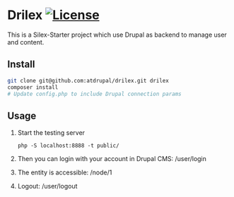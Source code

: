 Drilex [![License](https://poser.pugx.org/atphp/drilex/license.png)](https://packagist.org/packages/atphp/drilex)
====

This is a Silex-Starter project which use Drupal as backend to manage user and content.

## Install

```bash
git clone git@github.com:atdrupal/drilex.git drilex
composer install
# Update config.php to include Drupal connection params
```

## Usage

1. Start the testing server

    `php -S localhost:8888 -t public/`

2. Then you can login with your account in Drupal CMS: /user/login
3. The entity is accessible: /node/1
4. Logout: /user/logout
